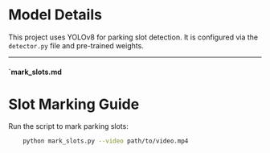 # Model Details

This project uses YOLOv8 for parking slot detection. It is configured via the `detector.py` file and pre-trained weights.

---

#### `mark_slots.md

# Slot Marking Guide

Run the script to mark parking slots:

```bash
    python mark_slots.py --video path/to/video.mp4
```